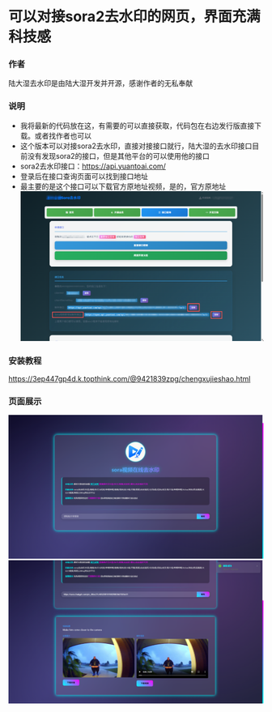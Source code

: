 # 可以对接sora2去水印的网页，界面充满科技感
### 作者
陆大湿去水印是由陆大湿开发并开源，感谢作者的无私奉献
### 说明
- 我将最新的代码放在这，有需要的可以直接获取，代码包在右边发行版直接下载。或者找作者也可以
- 这个版本可以对接sora2去水印，直接对接接口就行，陆大湿的去水印接口目前没有发现sora2的接口，但是其他平台的可以使用他的接口
- sora2去水印接口：https://api.yuantoai.com/
- 登录后在接口查询页面可以找到接口地址
- 最主要的是这个接口可以下载官方原地址视频，是的，官方原地址
![图片/api.png](https://github.com/xiaolou888/qushuiyin-jianyi/blob/main/图片/api.png)
### 安装教程
https://3ep447gp4d.k.topthink.com/@9421839zpg/chengxujieshao.html
### 页面展示
![图片/1.png](https://github.com/xiaolou888/qushuiyin-jianyi/blob/main/图片/1.png)
![图片/2.png](https://github.com/xiaolou888/qushuiyin-jianyi/blob/main/图片/2.png)

